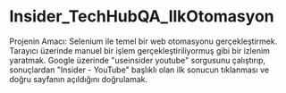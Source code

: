 # Insider_TechHubQA_IlkOtomasyon
Projenin Amacı: Selenium ile temel bir web otomasyonu gerçekleştirmek. Tarayıcı üzerinde manuel bir işlem gerçekleştiriliyormuş gibi bir izlenim yaratmak. Google üzerinde "useinsider youtube" sorgusunu çalıştırıp, sonuçlardan "Insider - YouTube" başlıklı olan ilk sonucun tıklanması ve doğru sayfanın açıldığını doğrulamak.
